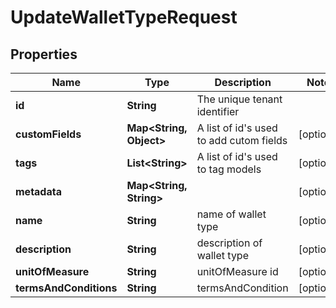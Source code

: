 

# UpdateWalletTypeRequest


## Properties

Name | Type | Description | Notes
------------ | ------------- | ------------- | -------------
**id** | **String** | The unique tenant identifier | 
**customFields** | **Map&lt;String, Object&gt;** | A list of id&#39;s used to add cutom fields |  [optional]
**tags** | **List&lt;String&gt;** | A list of id&#39;s used to tag models |  [optional]
**metadata** | **Map&lt;String, String&gt;** |  |  [optional]
**name** | **String** | name of wallet type |  [optional]
**description** | **String** | description of wallet type |  [optional]
**unitOfMeasure** | **String** | unitOfMeasure id |  [optional]
**termsAndConditions** | **String** | termsAndCondition |  [optional]



